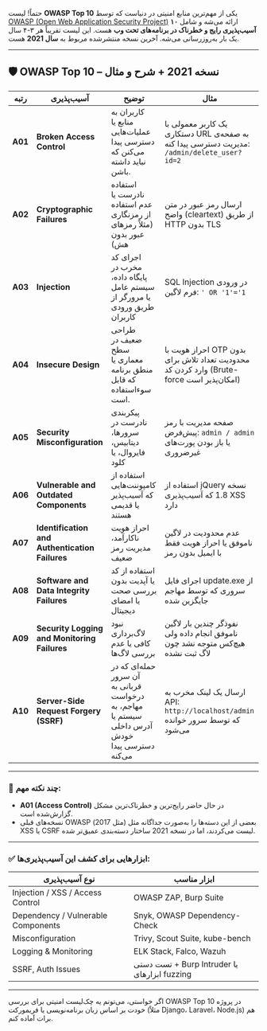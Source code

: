 حتماً! لیست **OWASP Top 10** یکی از مهم‌ترین منابع امنیتی در دنیاست که توسط [OWASP (Open Web Application Security Project)](https://owasp.org) ارائه می‌شه و شامل **۱۰ آسیب‌پذیری رایج و خطرناک در برنامه‌های تحت وب** هست. این لیست تقریباً هر ۳-۴ سال یک بار به‌روزرسانی می‌شه. آخرین نسخه منتشرشده مربوط به **سال 2021** هست.

---

## 🛡️ OWASP Top 10 – نسخه 2021 + شرح و مثال

| رتبه    | آسیب‌پذیری                                     | توضیح                                                                                         | مثال                                                                                       |
| ------- | ---------------------------------------------- | --------------------------------------------------------------------------------------------- | ------------------------------------------------------------------------------------------ |
| **A01** | **Broken Access Control**                      | کاربران به منابع یا عملیات‌هایی دسترسی پیدا می‌کنن که نباید داشته باشن.                       | یک کاربر معمولی با دستکاری URL به صفحه‌ی مدیریت دسترسی پیدا کنه: `/admin/delete_user?id=2` |
| **A02** | **Cryptographic Failures**                     | استفاده نادرست یا عدم استفاده از رمزنگاری (مثلاً رمزهای عبور بدون هش)                         | ارسال رمز عبور در متن واضح (cleartext) از طریق HTTP بدون TLS                               |
| **A03** | **Injection**                                  | اجرای کد مخرب در پایگاه داده، سیستم عامل یا مرورگر از طریق ورودی کاربران                      | SQL Injection در ورودی فرم لاگین: `' OR '1'='1`                                            |
| **A04** | **Insecure Design**                            | طراحی ضعیف در سطح معماری یا منطق برنامه که قابل سوءاستفاده است.                               | احراز هویت با OTP بدون محدودیت تعداد تلاش برای وارد کردن کد (Brute-force امکان‌پذیر است)   |
| **A05** | **Security Misconfiguration**                  | پیکربندی نادرست در سرورها، دیتابیس، فایروال، یا کلود                                          | صفحه مدیریت با رمز پیش‌فرض: `admin / admin` یا باز بودن پورت‌های غیرضروری                  |
| **A06** | **Vulnerable and Outdated Components**         | استفاده از کامپوننت‌هایی که آسیب‌پذیر یا قدیمی هستند                                          | استفاده از jQuery نسخه 1.8 که آسیب‌پذیری XSS دارد                                          |
| **A07** | **Identification and Authentication Failures** | احراز هویت ناکارآمد، مدیریت رمز ضعیف                                                          | عدم محدودیت در لاگین ناموفق یا احراز هویت فقط با ایمیل بدون رمز                            |
| **A08** | **Software and Data Integrity Failures**       | استفاده از کد یا آپدیت بدون بررسی صحت یا امضای دیجیتال                                        | اجرای فایل update.exe از سروری که توسط مهاجم جایگزین شده                                   |
| **A09** | **Security Logging and Monitoring Failures**   | نبود لاگ‌برداری کافی یا عدم بررسی لاگ‌ها                                                      | نفوذگر چندین بار لاگین ناموفق انجام داده ولی هیچ‌کس متوجه نشد چون لاگ ثبت نشده             |
| **A10** | **Server-Side Request Forgery (SSRF)**         | حمله‌ای که در آن سرور قربانی به درخواست مهاجم، به سیستم یا آدرس داخلی خودش دسترسی پیدا می‌کنه | ارسال یک لینک مخرب به API: `http://localhost/admin` که توسط سرور خوانده می‌شود             |

---

### 📌 چند نکته مهم:

* **A01 (Access Control)** در حال حاضر رایج‌ترین و خطرناک‌ترین مشکل گزارش‌شده است.
* نسخه‌های قبلی OWASP (مثل 2017) بعضی از این دسته‌ها را به‌صورت جداگانه مثل XSS یا CSRF لیست می‌کردند، اما در نسخه 2021 ساختار دسته‌بندی عمیق‌تر شده.

---

### ✅ ابزارهایی برای کشف این آسیب‌پذیری‌ها:

| نوع آسیب‌پذیری                     | ابزار مناسب                                  |
| ---------------------------------- | -------------------------------------------- |
| Injection / XSS / Access Control   | OWASP ZAP, Burp Suite                        |
| Dependency / Vulnerable Components | Snyk, OWASP Dependency-Check                 |
| Misconfiguration                   | Trivy, Scout Suite, kube-bench               |
| Logging & Monitoring               | ELK Stack, Falco, Wazuh                      |
| SSRF, Auth Issues                  | تست دستی + Burp Intruder یا ابزارهای fuzzing |

---

اگر خواستی، می‌تونم یه چک‌لیست امنیتی برای بررسی OWASP Top 10 در پروژه خودت بر اساس زبان برنامه‌نویسی یا فریمورکت (مثلاً Django، Laravel، Node.js) هم برات آماده کنم.
